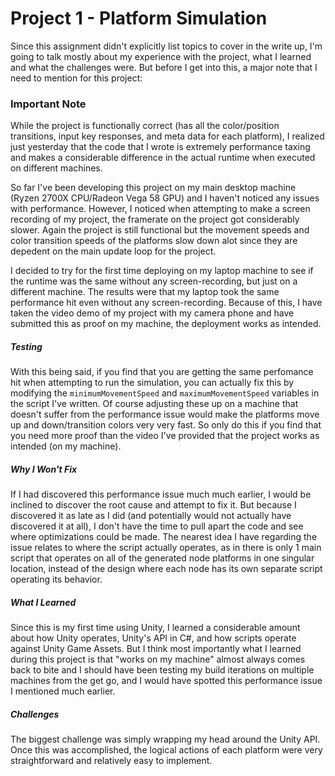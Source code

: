 # Project 1 - Platform Simulation

Since this assignment didn't explicitly list topics to cover in the write up, I'm going to talk mostly 
about my experience with the project, what I learned and what the challenges were. But before I get into
this, a major note that I need to mention for this project: 

### Important Note

While the project is functionally correct (has all the color/position transitions, input key responses,
and meta data for each platform), I realized just yesterday that the code that I wrote is extremely performance
taxing and makes a considerable difference in the actual runtime when executed on different machines.

So far I've been developing this project on my main desktop machine (Ryzen 2700X CPU/Radeon Vega 58 GPU) and 
I haven't noticed any issues with performance. However, I noticed when attempting to make a screen recording of
my project, the framerate on the project got considerably slower. Again the project is still functional but the
movement speeds and color transition speeds of the platforms slow down alot since they are depedent on the main
update loop for the project. 

I decided to try for the first time deploying on my laptop machine to see if the runtime was the same without
any screen-recording, but just on a different machine. The results were that my laptop took the same performance
hit even without any screen-recording. Because of this, I have taken the video demo of my project with my camera phone
and have submitted this as proof on my machine, the deployment works as intended. 

##### Testing

With this being said, if you find that you are getting the same perfomance hit when attempting to run the simulation,
you can actually fix this by modifying the `minimumMovementSpeed` and `maximumMovementSpeed` variables in the script
I've written. Of course adjusting these up on a machine that doesn't suffer from the performance issue would make the 
platforms move up and down/transition colors very very fast. So only do this if you find that you need more proof
than the video I've provided that the project works as intended (on my machine). 

##### Why I Won't Fix

If I had discovered this performance issue much much earlier, I would be inclined to discover the root cause and
attempt to fix it. But because I discovered it as late as I did (and potentially would not actually have discovered 
it at all), I don't have the time to pull apart the code and see where optimizations could be made. The nearest idea
I have regarding the issue relates to where the script actually operates, as in there is only 1 main script that
operates on all of the generated node platforms in one singular location, instead of the design where each node 
has its own separate script operating its behavior. 

##### What I Learned

Since this is my first time using Unity, I learned a considerable amount about how Unity operates, Unity's API in C#,
and how scripts operate against Unity Game Assets. But I think most importantly what I learned during this project
is that "works on my machine" almost always comes back to bite and I should have been testing my build iterations
on multiple machines from the get go, and I would have spotted this performance issue I mentioned much earlier.

##### Challenges

The biggest challenge was simply wrapping my head around the Unity API. Once this was accomplished, the logical 
actions of each platform were very straightforward and relatively easy to implement. 
